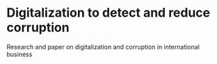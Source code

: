 # Digitalization to detect and reduce corruption
Research and paper on digitalization and corruption in international business
